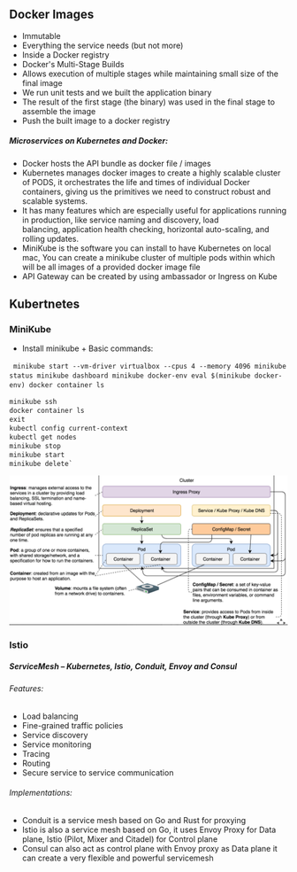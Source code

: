 
## Docker Images
  
 - Immutable   
 - Everything the service needs (but not more)   
 - Inside a Docker registry
-   Docker's Multi-Stage Builds
-   Allows execution of multiple stages while maintaining small size of the final image
-   We run unit tests and we built the application binary
-   The result of the first stage (the binary) was used in the final stage to assemble the image
- Push the built image to a docker registry

##### Microservices on Kubernetes and Docker:
- Docker hosts the API bundle as docker file / images
- Kubernetes manages docker images to create a highly scalable cluster of PODS, it orchestrates the life and times of individual Docker containers, giving us the primitives we need to construct robust and scalable systems.
- It has many features which are especially useful for applications running in production, like service naming and discovery, load balancing, application health checking, horizontal auto-scaling, and rolling updates.
- MiniKube is the software you can install to have Kubernetes on local mac, You can create a minikube cluster of multiple pods within which will be all images of a provided docker image file
- API Gateway can be created by using ambassador or Ingress on Kube	 

## Kubertnetes 

### MiniKube

- Install minikube + Basic commands:

 `` minikube start --vm-driver virtualbox --cpus 4 --memory 4096
    minikube status
    minikube dashboard
    minikube docker-env
    eval $(minikube docker-env)
    docker container ls``
    
    
    minikube ssh
    docker container ls
    exit
    kubectl config current-context
    kubectl get nodes
    minikube stop
    minikube start
    minikube delete`


![Kube Deployment](src/content/KubeDeploy.png)
    
### Istio 

##### ServiceMesh – Kubernetes, Istio, Conduit, Envoy and Consul

###### Features:		
- Load balancing
- Fine-grained traffic policies
- Service discovery
- Service monitoring
- Tracing
- Routing
- Secure service to service communication
    
###### Implementations:        
- Conduit is a service mesh based on Go and Rust for proxying
- Istio is also a service mesh based on Go, it uses	Envoy Proxy for Data plane, Istio (Pilot, Mixer and Citadel) for Control plane
- Consul can also act as control plane with Envoy proxy as Data plane it can create a very flexible and powerful servicemesh

